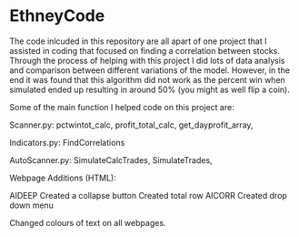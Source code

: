 # EthneyCode
The code inlcuded in this repository are all apart of one project that I assisted in coding that focused on finding a correlation between stocks. Through the process of helping with this project I did lots of data analysis and comparison between different variations of the model. 
However, in the end it was found that this algorithm did not work as the percent win when simulated ended up resulting in around 50% (you might as well flip a coin).

Some of the main function I helped code on this project are:

Scanner.py: 
  pctwintot_calc,
  profit_total_calc,
  get_dayprofit_array,
  
Indicators.py: 
  FindCorrelations
  
AutoScanner.py: 
  SimulateCalcTrades,
  SimulateTrades,
  
Webpage Additions (HTML): 

AIDEEP
  Created a collapse button 
  Created total row 
AICORR 
  Created drop down menu 
  
  Changed colours of text on all webpages. 




